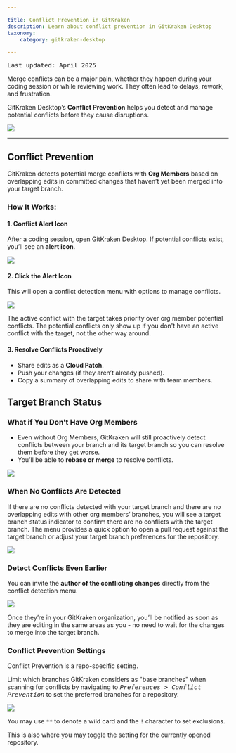 ```yaml
---

title: Conflict Prevention in GitKraken
description: Learn about conflict prevention in GitKraken Desktop
taxonomy:
    category: gitkraken-desktop

---
```


<kbd>Last updated: April 2025</kbd>

Merge conflicts can be a major pain, whether they happen during your coding session or while reviewing work. They often lead to delays, rework, and frustration.  

GitKraken Desktop’s **Conflict Prevention** helps you detect and manage potential conflicts before they cause disruptions.  

<img src="/wp-content/uploads/GKD-conflict-prevention.png" class="help-center-img img-bordered">

---

## Conflict Prevention

GitKraken detects potential merge conflicts with **Org Members** based on overlapping edits in committed changes that haven’t yet been merged into your target branch.  

### How It Works:

#### 1. Conflict Alert Icon
After a coding session, open GitKraken Desktop. If potential conflicts exist, you’ll see an **alert icon**.

<img src="/wp-content/uploads/GKD-org-member-conflict-11-1.png" srcset='/wp-content/uploads/GKD-org-member-conflict-11-1@2x.png' class="help-center-img img-bordered">

#### 2. Click the Alert Icon

This will open a conflict detection menu with options to manage conflicts.  

<img src="/wp-content/uploads/GKD-unfurl-org-member-conflict-11-1.png" srcset='/wp-content/uploads/GKD-unfurl-org-member-conflict-11-1@2x.png' class="help-center-img img-bordered">

<div class='callout callout--success'>
    <p>The active conflict with the target takes priority over org member potential conflicts. The potential conflicts only show up if you don't have an active conflict with the target, not the other way around.</p>
</div>

#### 3. Resolve Conflicts Proactively  
- Share edits as a **Cloud Patch**.  
- Push your changes (if they aren’t already pushed).  
- Copy a summary of overlapping edits to share with team members.  

## Target Branch Status
### What if You Don't Have Org Members
- Even without Org Members, GitKraken will still proactively detect conflicts between your branch and its target branch so you can resolve them before they get worse.  
- You’ll be able to **rebase or merge** to resolve conflicts. 

<img src="/wp-content/uploads/generic-conflict-prevention-11-1.png" srcset='/wp-content/uploads/generic-conflict-prevention-11-1@2x.png' class="help-center-img img-bordered">

### When No Conflicts Are Detected
If there are no conflicts detected with your target branch and there are no overlapping edits with other org members’ branches, you will see a target branch status indicator to confirm there are no conflicts with the target branch. The menu provides a quick option to open a pull request against the target branch or adjust your target branch preferences for the repository.

<img src="/wp-content/uploads/GKD-no-conflict-detected-with-PR.png" class="help-center-img img-bordered">

### Detect Conflicts Even Earlier

You can invite the **author of the conflicting changes** directly from the conflict detection menu. 

<img src="/wp-content/uploads/invite-to-org-11-1.png" srcset='/wp-content/uploads/invite-to-org-11-1@2x.png' class="help-center-img img-bordered">

Once they’re in your GitKraken organization, you’ll be notified as soon as they are editing in the same areas as you - no need to wait for the changes to merge into the target branch.

### Conflict Prevention Settings

Conflict Prevention is a repo-specific setting.

Limit which branches GitKraken considers as "base branches" when scanning for conflicts by navigating to <kbd>_Preferences > Conflict Prevention_</kbd> to set the preferred branches for a repository.

<img src='/wp-content/uploads/conflict-prevention-settings.png' srcset='/wp-content/uploads/conflict-prevention-settings@2x.png 2x' class="help-center-img img-bordered"/>

You may use `**` to denote a wild card and the `!` character to set exclusions.

This is also where you may toggle the setting for the currently opened repository. 
